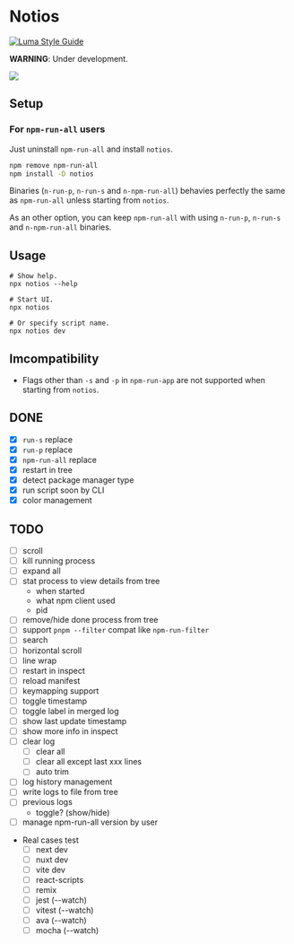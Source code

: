 # Notios

[![Luma Style Guide](https://img.shields.io/badge/styled%20with-luma-%23c5ebeb?style=flat-square)](https://github.com/luma-dev/luma-style-guide#readme)

**WARNING**: Under development.

![](https://user-images.githubusercontent.com/29811106/156586923-e36b8eb9-41de-46fa-a6a6-760c0be42200.gif)

## Setup

### For `npm-run-all` users

Just uninstall `npm-run-all` and install `notios`.

```sh
npm remove npm-run-all
npm install -D notios
```

Binaries (`n-run-p`, `n-run-s` and `n-npm-run-all`) behavies perfectly the same as `npm-run-all` unless starting from `notios`.

As an other option, you can keep `npm-run-all` with using `n-run-p`, `n-run-s` and `n-npm-run-all` binaries.

## Usage

```
# Show help.
npx notios --help

# Start UI.
npx notios

# Or specify script name.
npx notios dev
```

## Imcompatibility

- Flags other than `-s` and `-p` in `npm-run-app` are not supported when starting from `notios`.

## DONE

- [x] `run-s` replace
- [x] `run-p` replace
- [x] `npm-run-all` replace
- [x] restart in tree
- [x] detect package manager type
- [x] run script soon by CLI
- [x] color management

## TODO

- [ ] scroll
- [ ] kill running process
- [ ] expand all
- [ ] stat process to view details from tree
  - when started
  - what npm client used
  - pid
- [ ] remove/hide done process from tree
- [ ] support `pnpm --filter` compat like `npm-run-filter`
- [ ] search
- [ ] horizontal scroll
- [ ] line wrap
- [ ] restart in inspect
- [ ] reload manifest
- [ ] keymapping support
- [ ] toggle timestamp
- [ ] toggle label in merged log
- [ ] show last update timestamp
- [ ] show more info in inspect
- [ ] clear log
  - [ ] clear all
  - [ ] clear all except last xxx lines
  - [ ] auto trim
- [ ] log history management
- [ ] write logs to file from tree
- [ ] previous logs
  - toggle? (show/hide)
- [ ] manage npm-run-all version by user

- Real cases test
  - [ ] next dev
  - [ ] nuxt dev
  - [ ] vite dev
  - [ ] react-scripts
  - [ ] remix
  - [ ] jest (--watch)
  - [ ] vitest (--watch)
  - [ ] ava (--watch)
  - [ ] mocha (--watch)
